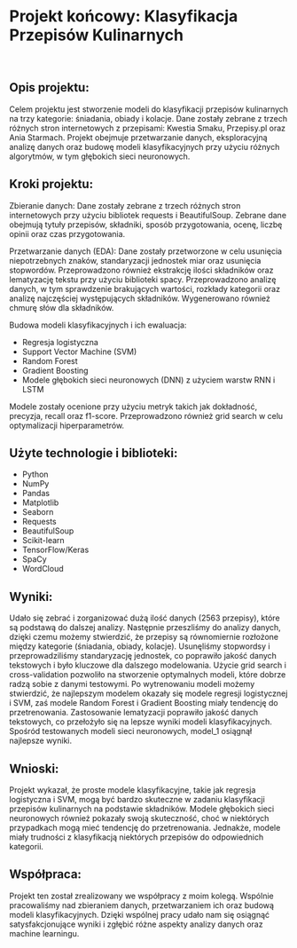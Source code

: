 # Projekt końcowy: Klasyfikacja Przepisów Kulinarnych 

&nbsp;
## Opis projektu:

Celem projektu jest stworzenie modeli do klasyfikacji przepisów kulinarnych na trzy kategorie: śniadania, obiady i kolacje. Dane zostały zebrane z trzech różnych stron internetowych z przepisami: Kwestia Smaku, Przepisy.pl oraz Ania Starmach. Projekt obejmuje przetwarzanie danych, eksploracyjną analizę danych oraz budowę modeli klasyfikacyjnych przy użyciu różnych algorytmów, w tym głębokich sieci neuronowych.

## Kroki projektu:

Zbieranie danych: Dane zostały zebrane z trzech różnych stron internetowych przy użyciu bibliotek requests i BeautifulSoup. Zebrane dane obejmują tytuły przepisów, składniki, sposób przygotowania, ocenę, liczbę opinii oraz czas przygotowania.

Przetwarzanie danych (EDA): Dane zostały przetworzone w celu usunięcia niepotrzebnych znaków, standaryzacji jednostek miar oraz usunięcia stopwordów. Przeprowadzono również ekstrakcję ilości składników oraz lematyzację tekstu przy użyciu biblioteki spacy. Przeprowadzono analizę danych, w tym sprawdzenie brakujących wartości, rozkłady kategorii oraz analizę najczęściej występujących składników. Wygenerowano również chmurę słów dla składników.

Budowa modeli klasyfikacyjnych i ich ewaluacja: 

- Regresja logistyczna
- Support Vector Machine (SVM)
- Random Forest
- Gradient Boosting
- Modele głębokich sieci neuronowych (DNN) z użyciem warstw RNN i LSTM
  
Modele zostały ocenione przy użyciu metryk takich jak dokładność, precyzja, recall oraz f1-score. Przeprowadzono również grid search w celu optymalizacji hiperparametrów.

## Użyte technologie i biblioteki:

- Python
- NumPy
- Pandas
- Matplotlib
- Seaborn
- Requests
- BeautifulSoup
- Scikit-learn
- TensorFlow/Keras
- SpaCy
- WordCloud

## Wyniki:

Udało się zebrać i zorganizować dużą ilość danych (2563 przepisy), które są podstawą do dalszej analizy. Następnie przeszliśmy do analizy danych, dzięki czemu możemy stwierdzić, że przepisy są równomiernie rozłożone między kategorie (śniadania, obiady, kolacje). Usunęliśmy stopwordsy i przeprowadziliśmy standaryzację jednostek, co poprawiło jakość danych tekstowych i było kluczowe dla dalszego modelowania.
Użycie grid search i cross-validation pozwoliło na stworzenie optymalnych modeli, które dobrze radzą sobie z danymi testowymi. Po wytrenowaniu modeli możemy stwierdzić, że najlepszym modelem okazały się modele regresji logistycznej i SVM, zaś modele Random Forest i Gradient Boosting miały tendencję do przetrenowania. Zastosowanie lematyzacji poprawiło jakość danych tekstowych, co przełożyło się na lepsze wyniki modeli klasyfikacyjnych. Spośród testowanych modeli sieci neuronowych, model_1 osiągnął najlepsze wyniki.

## Wnioski:

Projekt wykazał, że proste modele klasyfikacyjne, takie jak regresja logistyczna i SVM, mogą być bardzo skuteczne w zadaniu klasyfikacji przepisów kulinarnych na podstawie składników. Modele głębokich sieci neuronowych również pokazały swoją skuteczność, choć w niektórych przypadkach mogą mieć tendencję do przetrenowania.
Jednakże, modele miały trudności z klasyfikacją niektórych przepisów do odpowiednich kategorii.

## Współpraca:

Projekt ten został zrealizowany we współpracy z moim kolegą. Wspólnie pracowaliśmy nad zbieraniem danych, przetwarzaniem ich oraz budową modeli klasyfikacyjnych. Dzięki wspólnej pracy udało nam się osiągnąć satysfakcjonujące wyniki i zgłębić różne aspekty analizy danych oraz machine learningu.
